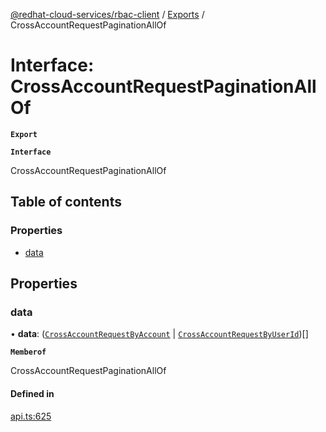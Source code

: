 [@redhat-cloud-services/rbac-client](../README.md) / [Exports](../modules.md) / CrossAccountRequestPaginationAllOf

# Interface: CrossAccountRequestPaginationAllOf

**`Export`**

**`Interface`**

CrossAccountRequestPaginationAllOf

## Table of contents

### Properties

- [data](CrossAccountRequestPaginationAllOf.md#data)

## Properties

### data

• **data**: ([`CrossAccountRequestByAccount`](CrossAccountRequestByAccount.md) \| [`CrossAccountRequestByUserId`](CrossAccountRequestByUserId.md))[]

**`Memberof`**

CrossAccountRequestPaginationAllOf

#### Defined in

[api.ts:625](https://github.com/RedHatInsights/javascript-clients/blob/master/packages/rbac/api.ts#L625)
